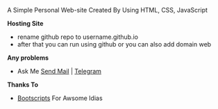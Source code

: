 A Simple Personal Web-site 
Created By Using HTML, CSS, JavaScript

**Hosting Site**
  - rename github repo to username.github.io
  - after that you can run using github or you can also add domain web

**Any problems**
 * Ask Me [ Send Mail](kalanakithmina@hotmail.com) | [ Telegram](https://t.me/kinu6)

**Thanks To**
 - [Bootscripts](https://bootstrapmade.com) For Awsome Idias
